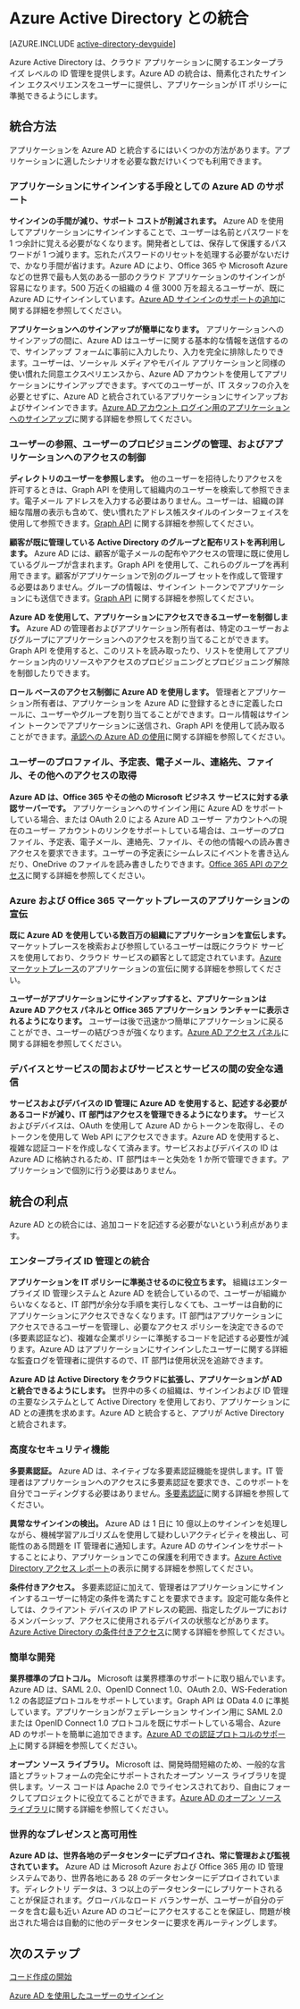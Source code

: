 <properties
   pageTitle="Azure Active Directory との統合方法"
   description="Azure Active Directory との統合に関する利点とリソースについてのガイドです。"
   services="active-directory"
   documentationCenter="dev-center-name"
   authors="msmbaldwin"
   manager="mbaldwin"
   editor=""/>

<tags
   ms.service="active-directory"
   ms.devlang="na"
   ms.topic="article"
   ms.tgt_pltfrm="na"
   ms.workload="identity"
   ms.date="04/29/2015"
   ms.author="mbaldwin"/>

# Azure Active Directory との統合

[AZURE.INCLUDE [active-directory-devguide](../../includes/active-directory-devguide.md)]

Azure Active Directory は、クラウド アプリケーションに関するエンタープライズ レベルの ID 管理を提供します。Azure AD の統合は、簡素化されたサインイン エクスペリエンスをユーザーに提供し、アプリケーションが IT ポリシーに準拠できるようにします。

## 統合方法

アプリケーションを Azure AD と統合するにはいくつかの方法があります。アプリケーションに適したシナリオを必要な数だけいくつでも利用できます。

### アプリケーションにサインインする手段としての Azure AD のサポート

**サインインの手間が減り、サポート コストが削減されます。** Azure AD を使用してアプリケーションにサインインすることで、ユーザーは名前とパスワードを 1 つ余計に覚える必要がなくなります。開発者としては、保存して保護するパスワードが 1 つ減ります。忘れたパスワードのリセットを処理する必要がないだけで、かなり手間が省けます。Azure AD により、Office 365 や Microsoft Azure などの世界で最も人気のある一部のクラウド アプリケーションのサインインが容易になります。500 万近くの組織の 4 億 3000 万を超えるユーザーが、既に Azure AD にサインインしています。[Azure AD サインインのサポートの追加](active-directory-authentication-scenarios.md)に関する詳細を参照してください。

**アプリケーションへのサインアップが簡単になります。** アプリケーションへのサインアップの間に、Azure AD はユーザーに関する基本的な情報を送信するので、サインアップ フォームに事前に入力したり、入力を完全に排除したりできます。ユーザーは、ソーシャル メディアやモバイル アプリケーションと同様の使い慣れた同意エクスペリエンスから、Azure AD アカウントを使用してアプリケーションにサインアップできます。すべてのユーザーが、IT スタッフの介入を必要とせずに、Azure AD と統合されているアプリケーションにサインアップおよびサインインできます。[Azure AD アカウント ログイン用のアプリケーションへのサインアップ](../mobile-services-how-to-register-active-directory-authentication.md)に関する詳細を参照してください。

### ユーザーの参照、ユーザーのプロビジョニングの管理、およびアプリケーションへのアクセスの制御

**ディレクトリのユーザーを参照します。** 他のユーザーを招待したりアクセスを許可するときは、Graph API を使用して組織内のユーザーを検索して参照できます。電子メール アドレスを入力する必要はありません。ユーザーは、組織の詳細な階層の表示も含めて、使い慣れたアドレス帳スタイルのインターフェイスを使用して参照できます。[Graph API](https://msdn.microsoft.com/library/azure/hh974476.aspx) に関する詳細を参照してください。

**顧客が既に管理している Active Directory のグループと配布リストを再利用します。** Azure AD には、顧客が電子メールの配布やアクセスの管理に既に使用しているグループが含まれます。Graph API を使用して、これらのグループを再利用できます。顧客がアプリケーションで別のグループ セットを作成して管理する必要はありません。グループの情報は、サインイン トークンでアプリケーションにも送信できます。[Graph API](https://msdn.microsoft.com/library/azure/hh974476.aspx) に関する詳細を参照してください。

**Azure AD を使用して、アプリケーションにアクセスできるユーザーを制御します。** Azure AD の管理者およびアプリケーション所有者は、特定のユーザーおよびグループにアプリケーションへのアクセスを割り当てることができます。Graph API を使用すると、このリストを読み取ったり、リストを使用してアプリケーション内のリソースやアクセスのプロビジョニングとプロビジョニング解除を制御したりできます。

**ロール ベースのアクセス制御に Azure AD を使用します。** 管理者とアプリケーション所有者は、アプリケーションを Azure AD に登録するときに定義したロールに、ユーザーやグループを割り当てることができます。ロール情報はサインイン トークンでアプリケーションに送信され、Graph API を使用して読み取ることができます。[承認への Azure AD の使用](http://blogs.technet.com/b/ad/archive/2014/12/18/azure-active-directory-now-with-group-claims-and-application-roles.aspx)に関する詳細を参照してください。

### ユーザーのプロファイル、予定表、電子メール、連絡先、ファイル、その他へのアクセスの取得

**Azure AD は、Office 365 やその他の Microsoft ビジネス サービスに対する承認サーバーです。** アプリケーションへのサインイン用に Azure AD をサポートしている場合、または OAuth 2.0 による Azure AD ユーザー アカウントへの現在のユーザー アカウントのリンクをサポートしている場合は、ユーザーのプロファイル、予定表、電子メール、連絡先、ファイル、その他の情報への読み書きアクセスを要求できます。ユーザーの予定表にシームレスにイベントを書き込んだり、OneDrive のファイルを読み書きしたりできます。[Office 365 API のアクセス](https://msdn.microsoft.com/office/office365/howto/platform-development-overview)に関する詳細を参照してください。

### Azure および Office 365 マーケットプレースのアプリケーションの宣伝

**既に Azure AD を使用している数百万の組織にアプリケーションを宣伝します。** マーケットプレースを検索および参照しているユーザーは既にクラウド サービスを使用しており、クラウド サービスの顧客として認定されています。[Azure マーケットプレース](http://azure.microsoft.com/marketplace/partner-program/)のアプリケーションの宣伝に関する詳細を参照してください。

**ユーザーがアプリケーションにサインアップすると、アプリケーションは Azure AD アクセス パネルと Office 365 アプリケーション ランチャーに表示されるようになります。** ユーザーは後で迅速かつ簡単にアプリケーションに戻ることができ、ユーザーの結びつきが強くなります。[Azure AD アクセス パネル](https://msdn.microsoft.com/library/azure/dn308586.aspx)に関する詳細を参照してください。

### デバイスとサービスの間およびサービスとサービスの間の安全な通信

**サービスおよびデバイスの ID 管理に Azure AD を使用すると、記述する必要があるコードが減り、IT 部門はアクセスを管理できるようになります。** サービスおよびデバイスは、OAuth を使用して Azure AD からトークンを取得し、そのトークンを使用して Web API にアクセスできます。Azure AD を使用すると、複雑な認証コードを作成しなくて済みます。サービスおよびデバイスの ID は Azure AD に格納されるため、IT 部門はキーと失効を 1 か所で管理できます。アプリケーションで個別に行う必要はありません。

## 統合の利点

Azure AD との統合には、追加コードを記述する必要がないという利点があります。

### エンタープライズ ID 管理との統合

**アプリケーションを IT ポリシーに準拠させるのに役立ちます。** 組織はエンタープライズ ID 管理システムと Azure AD を統合しているので、ユーザーが組織からいなくなると、IT 部門が余分な手順を実行しなくても、ユーザーは自動的にアプリケーションにアクセスできなくなります。IT 部門はアプリケーションにアクセスできるユーザーを管理し、必要なアクセス ポリシーを決定できるので (多要素認証など)、複雑な企業ポリシーに準拠するコードを記述する必要性が減ります。Azure AD はアプリケーションにサインインしたユーザーに関する詳細な監査ログを管理者に提供するので、IT 部門は使用状況を追跡できます。

**Azure AD は Active Directory をクラウドに拡張し、アプリケーションが AD と統合できるようにします。** 世界中の多くの組織は、サインインおよび ID 管理の主要なシステムとして Active Directory を使用しており、アプリケーションに AD との連携を求めます。Azure AD と統合すると、アプリが Active Directory と統合されます。

### 高度なセキュリティ機能

**多要素認証。** Azure AD は、ネイティブな多要素認証機能を提供します。IT 管理者はアプリケーションへのアクセスに多要素認証を要求でき、このサポートを自分でコーディングする必要はありません。[多要素認証](http://azure.microsoft.com/documentation/services/multi-factor-authentication/)に関する詳細を参照してください。

**異常なサインインの検出。** Azure AD は 1 日に 10 億以上のサインインを処理しながら、機械学習アルゴリズムを使用して疑わしいアクティビティを検出し、可能性のある問題を IT 管理者に通知します。Azure AD のサインインをサポートすることにより、アプリケーションでこの保護を利用できます。[Azure Active Directory アクセス レポート](active-directory-view-access-usage-reports.md)の表示に関する詳細を参照してください。

**条件付きアクセス。** 多要素認証に加えて、管理者はアプリケーションにサインインするユーザーに特定の条件を満たすことを要求できます。設定可能な条件としては、クライアント デバイスの IP アドレスの範囲、指定したグループにおけるメンバーシップ、アクセスに使用されるデバイスの状態などがあります。[Azure Active Directory の条件付きアクセス](https://msdn.microsoft.com/library/azure/dn906873.aspx)に関する詳細を参照してください。

### 簡単な開発

**業界標準のプロトコル。** Microsoft は業界標準のサポートに取り組んでいます。Azure AD は、SAML 2.0、OpenID Connect 1.0、OAuth 2.0、WS-Federation 1.2 の各認証プロトコルをサポートしています。Graph API は OData 4.0 に準拠しています。アプリケーションがフェデレーション サインイン用に SAML 2.0 または OpenID Connect 1.0 プロトコルを既にサポートしている場合、Azure AD のサポートを簡単に追加できます。[Azure AD での認証プロトコルのサポート](../authentication-protocols.md)に関する詳細を参照してください。

**オープン ソース ライブラリ。** Microsoft は、開発時間短縮のため、一般的な言語とプラットフォームの完全にサポートされたオープン ソース ライブラリを提供します。ソース コードは Apache 2.0 でライセンスされており、自由にフォークしてプロジェクトに役立てることができます。[Azure AD のオープン ソース ライブラリ](https://msdn.microsoft.com/library/azure/dn151135.aspx)に関する詳細を参照してください。

### 世界的なプレゼンスと高可用性

**Azure AD は、世界各地のデータセンターにデプロイされ、常に管理および監視されています。** Azure AD は Microsoft Azure および Office 365 用の ID 管理システムであり、世界各地にある 28 のデータセンターにデプロイされています。ディレクトリ データは、3 つ以上のデータセンターにレプリケートされることが保証されます。グローバルなロード バランサーが、ユーザーが自分のデータを含む最も近い Azure AD のコピーにアクセスすることを保証し、問題が検出された場合は自動的に他のデータセンターに要求を再ルーティングします。

## 次のステップ

[コード作成の開始](active-directory-developers-guide.md#getting-started)

[Azure AD を使用したユーザーのサインイン](active-directory-authentication-scenarios.md)

<!---HONumber=58--> 